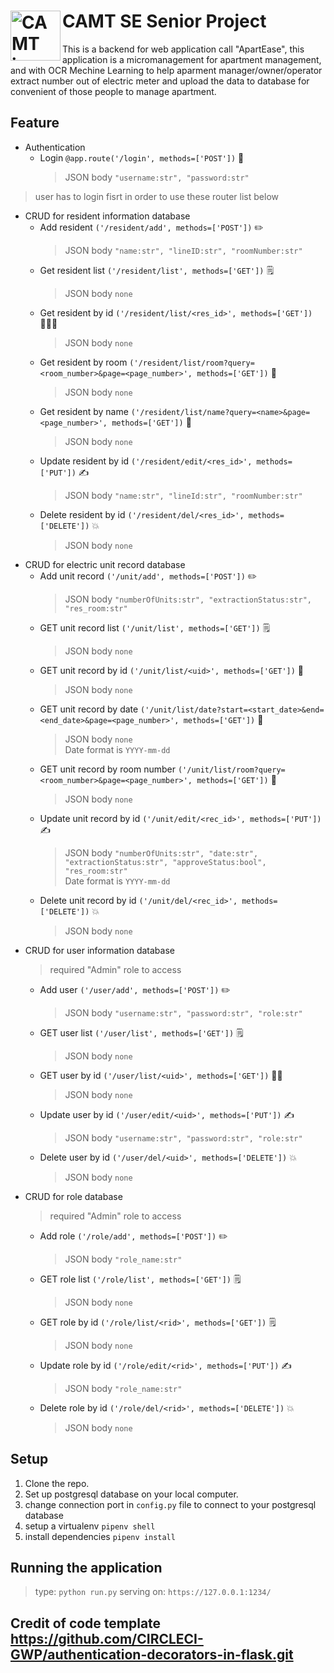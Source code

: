 # CAMT SE Senior Project <img align="left" width="80" height="80" src="https://scontent.fbkk12-4.fna.fbcdn.net/v/t39.30808-6/431325518_800579332108285_62558907469796459_n.jpg?_nc_cat=103&ccb=1-7&_nc_sid=5f2048&_nc_eui2=AeEogoPfZBc9n9qsGk60U-rHuJagYPsOrQq4lqBg-w6tClgDnvKtSzaRiPnL1tjo99ydIeUKTgHbPSxYGCP5G6wg&_nc_ohc=_OAHiDb5KjcQ7kNvgGzPfoW&_nc_ht=scontent.fbkk12-4.fna&oh=00_AYDkQUBLecu5pMOZvC0L4Rl4rgLMXOmH9GgNfMqihE_MFA&oe=665BD233" alt="CAMT icon">
  This is a backend for web application call "ApartEase", this application is a micromanagement for apartment management, and with OCR Mechine Learning to help aparment manager/owner/operator extract number out of electric meter and upload the data to database for convenient of those people to manage apartment.

## Feature
- Authentication
  - Login ```@app.route('/login', methods=['POST'])``` 🔐 <br>
    > JSON body `"username:str", "password:str"`
> user has to login fisrt in order to use these router list below
- CRUD for resident information database
  - Add resident ```('/resident/add', methods=['POST'])``` ✏️ <br>
    > JSON body `"name:str", "lineID:str", "roomNumber:str"`
  - Get resident list ```('/resident/list', methods=['GET'])``` 🗒️ <br>
    > JSON body `none`
  - Get resident by id ```('/resident/list/<res_id>', methods=['GET'])``` 👱🏻‍♂️ <br>
    > JSON body `none`
  - Get resident by room ```('/resident/list/room?query=<room_number>&page=<page_number>', methods=['GET'])``` 🚪 <br>
    > JSON body `none`
  - Get resident by name ```('/resident/list/name?query=<name>&page=<page_number>', methods=['GET'])``` 🎩 <br>
    > JSON body `none`
  - Update resident by id ```('/resident/edit/<res_id>', methods=['PUT'])``` ✍️ <br>
    > JSON body `"name:str", "lineId:str", "roomNumber:str"`
  - Delete resident by id ```('/resident/del/<res_id>', methods=['DELETE'])``` 💥 <br>
    > JSON body `none`
- CRUD for electric unit record database
  - Add unit record ```('/unit/add', methods=['POST'])``` ✏️ <br>
    > JSON body `"numberOfUnits:str", "extractionStatus:str", "res_room:str"`
  - GET unit record list ```('/unit/list', methods=['GET'])``` 🗒️ <br>
    > JSON body `none`
  - GET unit record by id ```('/unit/list/<uid>', methods=['GET'])``` 📃 <br>
    > JSON body `none`
  - GET unit record by date ```('/unit/list/date?start=<start_date>&end=<end_date>&page=<page_number>', methods=['GET'])``` 📆 <br>
    > JSON body `none` <br> Date format is `YYYY-mm-dd`
  - GET unit record by room number ```('/unit/list/room?query=<room_number>&page=<page_number>', methods=['GET'])``` 🚪 <br>
    > JSON body `none`
  - Update unit record by id ```('/unit/edit/<rec_id>', methods=['PUT'])``` ✍️ <br>
    > JSON body `"numberOfUnits:str", "date:str", "extractionStatus:str", "approveStatus:bool", "res_room:str"`<br> Date format is `YYYY-mm-dd`
  - Delete unit record by id ```('/unit/del/<rec_id>', methods=['DELETE'])``` 💥 <br>
    > JSON body `none`
- CRUD for user information database
  > required "Admin" role to access
  - Add user ```('/user/add', methods=['POST'])``` ✏️ <br>
    > JSON body `"username:str", "password:str", "role:str"`
  - GET user list ```('/user/list', methods=['GET'])``` 🗒️ <br>
    > JSON body `none`
  - GET user by id ```('/user/list/<uid>', methods=['GET'])``` 👨‍💻 <br>
    > JSON body `none`
  - Update user by id ```('/user/edit/<uid>', methods=['PUT'])``` ✍️ <br>
    > JSON body `"username:str", "password:str", "role:str"`
  - Delete user by id ```('/user/del/<uid>', methods=['DELETE'])``` 💥 <br>
    > JSON body `none`
- CRUD for role database
  > required "Admin" role to access
  - Add role ```('/role/add', methods=['POST'])``` ✏️ <br>
    > JSON body `"role_name:str"`
  - GET role list ```('/role/list', methods=['GET'])``` 🗒️ <br>
    > JSON body `none`
  - GET role by id ```('/role/list/<rid>', methods=['GET'])``` 🗒️ <br>
    > JSON body `none`
  - Update role by id ```('/role/edit/<rid>', methods=['PUT'])``` ✍️ <br>
    > JSON body `"role_name:str"`
  - Delete role by id ```('/role/del/<rid>', methods=['DELETE'])``` 💥 <br>
    > JSON body `none`

## Setup

1. Clone the repo.
2. Set up postgresql database on your local computer.
3. change connection port in `config.py` file to connect to your postgresql database
4. setup a virtualenv `pipenv shell`
5. install dependencies `pipenv install`

## Running the application

> type: `python run.py`
> serving on: `https://127.0.0.1:1234/`

## Credit of code template https://github.com/CIRCLECI-GWP/authentication-decorators-in-flask.git
